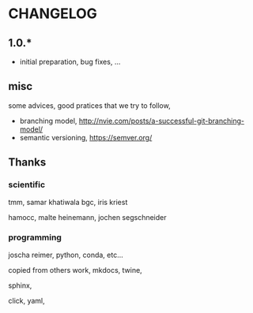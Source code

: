 # CHANGELOG


## 1.0.*

- initial preparation, bug fixes, ...

## misc

some advices, good pratices that we try to follow,
- branching model, http://nvie.com/posts/a-successful-git-branching-model/
- semantic versioning, https://semver.org/

## Thanks

### scientific

tmm, samar khatiwala
bgc, iris kriest

hamocc, malte heinemann, jochen segschneider

### programming

joscha reimer, python, conda, etc...

copied from others work,
mkdocs, twine,

sphinx,

click, yaml,




